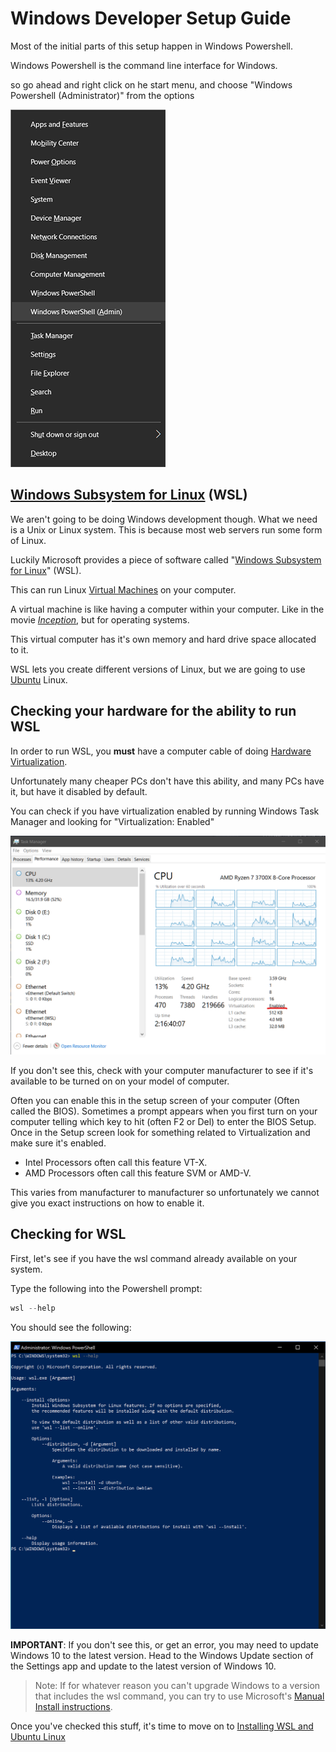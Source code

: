 # Windows Developer Setup Guide

Most of the initial parts of this setup happen in Windows Powershell.

Windows Powershell is the command line interface for Windows.

so go ahead and right click on he start menu, and choose "Windows Powershell (Administrator)" from the options

![Start Menu Right Click Menu](images/Start-Menu-Right-Click.png)

## [Windows Subsystem for Linux] (WSL)

We aren't going to be doing Windows development though. What we need is a Unix
or Linux system. This is because most web servers run some form of Linux.

Luckily Microsoft provides a piece of software called "[Windows Subsystem for Linux]" (WSL).

This can run Linux [Virtual Machines] on your computer.

A virtual machine is like having a computer within your computer.  Like in the movie
*[Inception]*, but for operating systems.

This virtual computer has it's own memory and hard drive space allocated to it.

WSL lets you create different versions of Linux, but we are going to use [Ubuntu] Linux.

## Checking your hardware for the ability to run WSL

In order to run WSL, you **must** have a computer cable of doing [Hardware Virtualization].

Unfortunately many cheaper PCs don't have this ability, and many PCs have it, but have it disabled by default.

You can check if you have virtualization enabled by running Windows Task Manager and looking for "Virtualization: Enabled"

![task manager](images/task-manager-virtualization-enabled.png)

If you don't see this, check with your computer manufacturer to see if it's available to be turned on on your model of computer.

Often you can enable this in the setup screen of your computer (Often called the BIOS). Sometimes a prompt appears when you first turn on your computer telling which key to hit (often F2 or Del) to enter the BIOS Setup.  Once in the Setup screen look for something related to Virtualization and make sure it's enabled.

- Intel Processors often call this feature VT-X.
- AMD Processors often call this feature SVM or AMD-V.

This varies from manufacturer to manufacturer so unfortunately we cannot give you exact instructions on how to enable it.

## Checking for WSL

First, let's see if you have the wsl command already available on your system.

Type the following into the Powershell prompt:

```powershell
wsl --help
```

You should see the following:

![wsl help](images/wsl-help.png)

**IMPORTANT**: If you don't see this, or get an error, you may need to update Windows 10 to the
latest version.  Head to the Windows Update section of the Settings app and
update to the latest version of Windows 10.

> Note: If for whatever reason you can't upgrade Windows to a version that includes
> the wsl command, you can try to use Microsoft's [Manual Install instructions].

Once you've checked this stuff, it's time to move on to [Installing WSL and Ubuntu Linux]

[Installing WSL and Ubuntu Linux]:wsl-ubuntu-setup.md
[Windows Subsystem for Linux]:https://docs.microsoft.com/en-us/windows/wsl/about
[Virtual Machines]:https://en.wikipedia.org/wiki/Virtual_machine
[Inception]:https://www.imdb.com/title/tt1375666/
[Hardware Virtualization]:https://en.wikipedia.org/wiki/Hardware_virtualization
[Ubuntu]:https://ubuntu.com
[Manual Install Instructions]:https://docs.microsoft.com/en-us/windows/wsl/install-win10#manual-installation-steps
